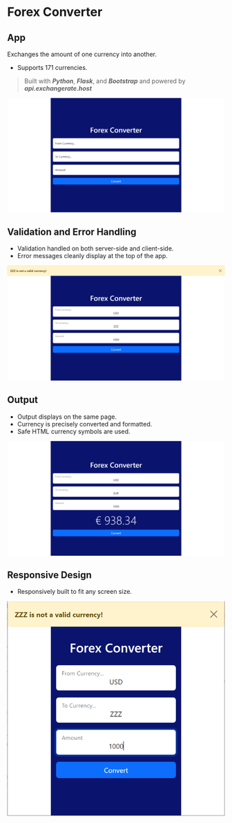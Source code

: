 # Forex Converter

## App

Exchanges the amount of one currency into another.
- Supports 171 currencies.

> Built with ***Python***, ***Flask***, and ***Bootstrap*** and powered by ***api.exchangerate.host***

![Homepage](res/fc-home.PNG)

## Validation and Error Handling

- Validation handled on both server-side and client-side. 
- Error messages cleanly display at the top of the app.

![Homepage](res/fc-error.PNG)

## Output

- Output displays on the same page.
- Currency is precisely converted and formatted.
- Safe HTML currency symbols are used.

![Homepage](res/fc-output.PNG)

## Responsive Design

- Responsively built to fit any screen size.

![Homepage](res/fc-responsive.PNG)
